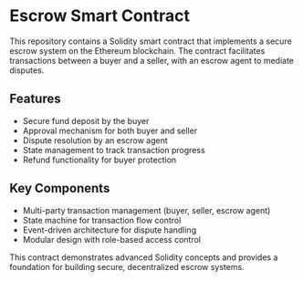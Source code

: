 # Escrow Smart Contract

This repository contains a Solidity smart contract that implements a secure escrow system on the Ethereum blockchain. The contract facilitates transactions between a buyer and a seller, with an escrow agent to mediate disputes.

## Features

- Secure fund deposit by the buyer
- Approval mechanism for both buyer and seller
- Dispute resolution by an escrow agent
- State management to track transaction progress
- Refund functionality for buyer protection

## Key Components

- Multi-party transaction management (buyer, seller, escrow agent)
- State machine for transaction flow control
- Event-driven architecture for dispute handling
- Modular design with role-based access control

This contract demonstrates advanced Solidity concepts and provides a foundation for building secure, decentralized escrow systems.
